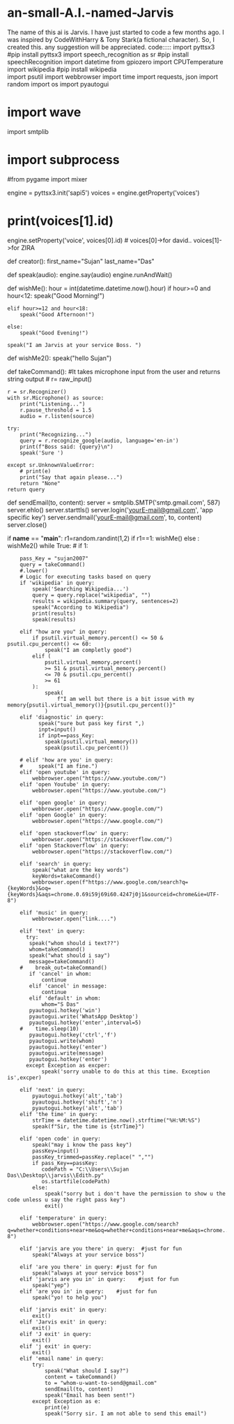 # an-small-A.I.-named-Jarvis
The name of this ai is Jarvis. I have just started to code a few months ago. I was inspired by CodeWithHarry &amp; Tony Stark(a fictional character). So, I created this. any suggestion will be appreciated. 
code:::::
import pyttsx3 #pip install pyttsx3
import speech_recognition as sr #pip install speechRecognition
import datetime
from gpiozero import CPUTemperature
import wikipedia #pip install wikipedia  
import psutil
import webbrowser
import time
import requests, json
import random
import os
import pyautogui
# import wave
import smtplib
# import subprocess
#from pygame import mixer


engine = pyttsx3.init('sapi5')
voices = engine.getProperty('voices')
# print(voices[1].id)
engine.setProperty('voice', voices[0].id) # voices[0]->for david.. voices[1]->for ZIRA

def creator():
    first_name="Sujan"
    last_name="Das"


def speak(audio):
    engine.say(audio)
    engine.runAndWait()



def wishMe():
    hour = int(datetime.datetime.now().hour)
    if hour>=0 and hour<12:
        speak("Good Morning!")

    elif hour>=12 and hour<18:
        speak("Good Afternoon!")   

    else:
        speak("Good Evening!")  

    speak("I am Jarvis at your service Boss. ")  
def wishMe2():
    speak("hello Sujan")      

def takeCommand():
    #It takes microphone input from the user and returns string output
            # r= raw_input()

    r = sr.Recognizer()
    with sr.Microphone() as source:
        print("Listening...")
        r.pause_threshold = 1.5
        audio = r.listen(source)

    try:
        print("Recognizing...")    
        query = r.recognize_google(audio, language='en-in')
        print(f"Boss said: {query}\n")
        speak('Sure ')

    except sr.UnknownValueError:
        # print(e)    
        print("Say that again please...")  
        return "None"
    return query

def sendEmail(to, content):
    server = smtplib.SMTP('smtp.gmail.com', 587)
    server.ehlo()
    server.starttls()
    server.login('yourE-mail@gmail.com', 'app specific key')
    server.sendmail('yourE-mail@gmail.com', to, content)
    server.close()

if __name__ == "__main__":
    r1=random.randint(1,2)
    if r1==1:
      wishMe()
    else :
      wishMe2() 
    while True:
    # if 1:
            
        pass_Key = "sujan2007"
        query = takeCommand()
        #.lower()
        # Logic for executing tasks based on query
        if 'wikipedia' in query:
            speak('Searching Wikipedia...')
            query = query.replace("wikipedia", "")
            results = wikipedia.summary(query, sentences=2)
            speak("According to Wikipedia")
            print(results)
            speak(results)
        
        elif "how are you" in query:
            if psutil.virtual_memory.percent() <= 50 & psutil.cpu_percent() <= 60:
                speak("I am completly good")
            elif (
                psutil.virtual_memory.percent()
                >= 51 & psutil.virtual_memory.percent()
                <= 70 & psutil.cpu_percent()
                >= 61
            ):
                speak(
                    f"I am well but there is a bit issue with my memory{psutil.virtual_memory()}{psutil.cpu_percent()}"
                )
        elif 'diagnostic' in query:
              speak("sure but pass key first ",)
              inpt=input() 
              if inpt==pass_Key:
                speak(psutil.virtual_memory())
                speak(psutil.cpu_percent())    

        # elif 'how are you' in query:
        #     speak("I am fine.")
        elif 'open youtube' in query:
            webbrowser.open("https://www.youtube.com/")
        elif 'open Youtube' in query:
            webbrowser.open("https://www.youtube.com/")

        elif 'open google' in query:
            webbrowser.open("https://www.google.com/")
        elif 'open Google' in query:
            webbrowser.open("https://www.google.com/")

        elif 'open stackoverflow' in query:
            webbrowser.open("https://stackoverflow.com/")   
        elif 'open Stackoverflow' in query:
            webbrowser.open("https://stackoverflow.com/")   

        elif 'search' in query:
            speak("what are the key words")
            keyWords=takeCommand()
            webbrowser.open(f"https://www.google.com/search?q={keyWords}&oq={keyWords}&aqs=chrome.0.69i59j69i60.4247j0j1&sourceid=chrome&ie=UTF-8")

        elif 'music' in query:
            webbrowser.open("link....")

        elif 'text' in query:
          try:
           speak("whom should i text??")
           whom=takeCommand()
           speak("what should i say")
           message=takeCommand()
        #    break_out=takeCommand()
           if 'cancel' in whom:
               continue
           elif 'cancel' in message:
               continue 
           elif 'default' in whom:
               whom="S Das" 
           pyautogui.hotkey('win')
           pyautogui.write('WhatsApp Desktop')   
           pyautogui.hotkey('enter',interval=5)  
        #    time.sleep(10)
           pyautogui.hotkey('ctrl','f')
           pyautogui.write(whom)
           pyautogui.hotkey('enter')  
           pyautogui.write(message)
           pyautogui.hotkey('enter')
          except Exception as excper:
               speak('sorry unable to do this at this time. Exception is',excper)
 
        elif 'next' in query:
            pyautogui.hotkey('alt','tab')
            pyautogui.hotkey('shift','n')  
            pyautogui.hotkey('alt','tab')                        
        elif 'the time' in query:
            strTime = datetime.datetime.now().strftime("%H:%M:%S")    
            speak(f"Sir, the time is {strTime}")

        elif 'open code' in query:
            speak("may i know the pass key")
            passKey=input()
            passKey_trimmed=passKey.replace(" ","")
            if pass_Key==passKey:
               codePath = "C:\\Users\\Sujan Das\\Desktop\\jarvis\\Edith.py"
               os.startfile(codePath)
            else:
                speak("sorry but i don't have the permission to show u the code unless u say the right pass key")
                exit()

        elif 'temperature' in query:
            webbrowser.open("https://www.google.com/search?q=whether+conditions+near+me&oq=whether+conditions+near+me&aqs=chrome..69i57.20255j0j1&sourceid=chrome&ie=UTF-8")  

        elif 'jarvis are you there' in query:  #just for fun
            speak("Always at your service boss")    

        elif 'are you there' in query: #just for fun
            speak("always at your service boss")    
        elif 'jarvis are you in' in query:    #just for fun
            speak("yep") 
        elif 'are you in' in query:    #just for fun
            speak("yo! to help you") 
        
        elif 'jarvis exit' in query:
            exit()
        elif 'Jarvis exit' in query:
            exit()
        elif 'J exit' in query:
            exit()
        elif 'j exit' in query:
            exit()
        elif 'email name' in query:
            try:
                speak("What should I say?")
                content = takeCommand()
                to = "whom-u-want-to-send@gmail.com"    
                sendEmail(to, content)
                speak("Email has been sent!")
            except Exception as e:
                print(e)
                speak("Sorry sir. I am not able to send this email") 
